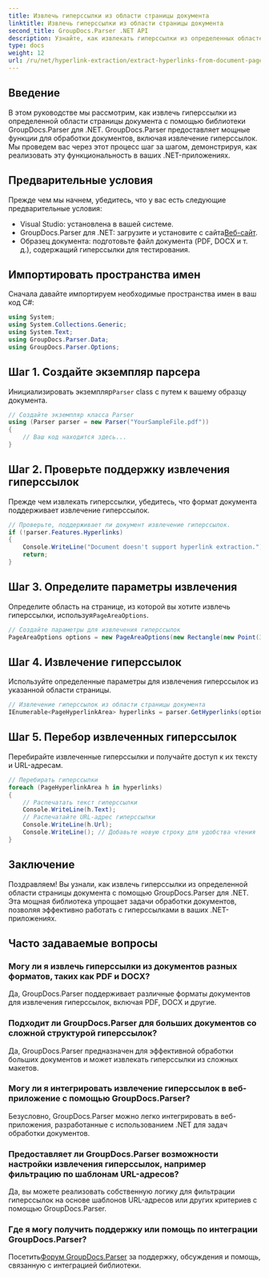 ```yaml
---
title: Извлечь гиперссылки из области страницы документа
linktitle: Извлечь гиперссылки из области страницы документа
second_title: GroupDocs.Parser .NET API
description: Узнайте, как извлекать гиперссылки из определенных областей документа с помощью GroupDocs.Parser для .NET. Расширьте свои возможности обработки документов.
type: docs
weight: 12
url: /ru/net/hyperlink-extraction/extract-hyperlinks-from-document-page-area/
---
```

## Введение
В этом руководстве мы рассмотрим, как извлечь гиперссылки из определенной области страницы документа с помощью библиотеки GroupDocs.Parser для .NET. GroupDocs.Parser предоставляет мощные функции для обработки документов, включая извлечение гиперссылок. Мы проведем вас через этот процесс шаг за шагом, демонстрируя, как реализовать эту функциональность в ваших .NET-приложениях.
## Предварительные условия
Прежде чем мы начнем, убедитесь, что у вас есть следующие предварительные условия:
- Visual Studio: установлена в вашей системе.
- GroupDocs.Parser для .NET: загрузите и установите с сайта[Веб-сайт](https://releases.groupdocs.com/parser/net/).
- Образец документа: подготовьте файл документа (PDF, DOCX и т. д.), содержащий гиперссылки для тестирования.

## Импортировать пространства имен
Сначала давайте импортируем необходимые пространства имен в ваш код C#:
```csharp
using System;
using System.Collections.Generic;
using System.Text;
using GroupDocs.Parser.Data;
using GroupDocs.Parser.Options;
```
## Шаг 1. Создайте экземпляр парсера
 Инициализировать экземпляр`Parser` class с путем к вашему образцу документа.
```csharp
// Создайте экземпляр класса Parser
using (Parser parser = new Parser("YourSampleFile.pdf"))
{
    // Ваш код находится здесь...
}
```
## Шаг 2. Проверьте поддержку извлечения гиперссылок
Прежде чем извлекать гиперссылки, убедитесь, что формат документа поддерживает извлечение гиперссылок.
```csharp
// Проверьте, поддерживает ли документ извлечение гиперссылок.
if (!parser.Features.Hyperlinks)
{
    Console.WriteLine("Document doesn't support hyperlink extraction.");
    return;
}
```
## Шаг 3. Определите параметры извлечения
 Определите область на странице, из которой вы хотите извлечь гиперссылки, используя`PageAreaOptions`.
```csharp
// Создайте параметры для извлечения гиперссылок
PageAreaOptions options = new PageAreaOptions(new Rectangle(new Point(380, 90), new Size(150, 50)));
```
## Шаг 4. Извлечение гиперссылок
Используйте определенные параметры для извлечения гиперссылок из указанной области страницы.
```csharp
// Извлечение гиперссылок из области страницы документа
IEnumerable<PageHyperlinkArea> hyperlinks = parser.GetHyperlinks(options);
```
## Шаг 5. Перебор извлеченных гиперссылок
Перебирайте извлеченные гиперссылки и получайте доступ к их тексту и URL-адресам.
```csharp
// Перебирать гиперссылки
foreach (PageHyperlinkArea h in hyperlinks)
{
    // Распечатать текст гиперссылки
    Console.WriteLine(h.Text);
    // Распечатайте URL-адрес гиперссылки
    Console.WriteLine(h.Url);
    Console.WriteLine(); // Добавьте новую строку для удобства чтения
}
```

## Заключение
Поздравляем! Вы узнали, как извлечь гиперссылки из определенной области страницы документа с помощью GroupDocs.Parser для .NET. Эта мощная библиотека упрощает задачи обработки документов, позволяя эффективно работать с гиперссылками в ваших .NET-приложениях.

## Часто задаваемые вопросы
### Могу ли я извлечь гиперссылки из документов разных форматов, таких как PDF и DOCX?
Да, GroupDocs.Parser поддерживает различные форматы документов для извлечения гиперссылок, включая PDF, DOCX и другие.
### Подходит ли GroupDocs.Parser для больших документов со сложной структурой гиперссылок?
Да, GroupDocs.Parser предназначен для эффективной обработки больших документов и может извлекать гиперссылки из сложных макетов.
### Могу ли я интегрировать извлечение гиперссылок в веб-приложение с помощью GroupDocs.Parser?
Безусловно, GroupDocs.Parser можно легко интегрировать в веб-приложения, разработанные с использованием .NET для задач обработки документов.
### Предоставляет ли GroupDocs.Parser возможности настройки извлечения гиперссылок, например фильтрацию по шаблонам URL-адресов?
Да, вы можете реализовать собственную логику для фильтрации гиперссылок на основе шаблонов URL-адресов или других критериев с помощью GroupDocs.Parser.
### Где я могу получить поддержку или помощь по интеграции GroupDocs.Parser?
 Посетить[Форум GroupDocs.Parser](https://forum.groupdocs.com/c/parser/17) за поддержку, обсуждения и помощь, связанную с интеграцией библиотеки.